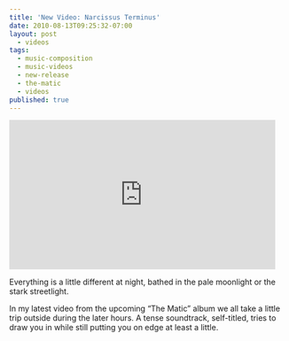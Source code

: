 ```yaml
---
title: 'New Video: Narcissus Terminus'
date: 2010-08-13T09:25:32-07:00
layout: post
  - videos
tags:
  - music-composition
  - music-videos
  - new-release
  - the-matic
  - videos
published: true
---
```

<iframe class="youtube" width="480" height="270" src="http://www.youtube.com/embed/watch?v=PtH8SXX_PjI" frameborder="0" allowfullscreen></iframe>

Everything is a little different at night, bathed in the pale moonlight or the stark streetlight.

In my latest video from the upcoming &#8220;The Matic&#8221; album we all take a little trip outside during the later hours. A tense soundtrack, self-titled, tries to draw you in while still putting you on edge at least a little.

<!--more-->
